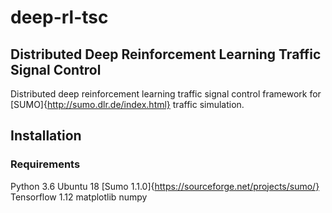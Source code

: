 # deep-rl-tsc

## Distributed Deep Reinforcement Learning Traffic Signal Control

Distributed deep reinforcement learning traffic signal control framework for [SUMO]{http://sumo.dlr.de/index.html} traffic simulation.

## Installation

### Requirements

Python 3.6
Ubuntu 18
[Sumo 1.1.0]{https://sourceforge.net/projects/sumo/}
Tensorflow 1.12
matplotlib 
numpy
